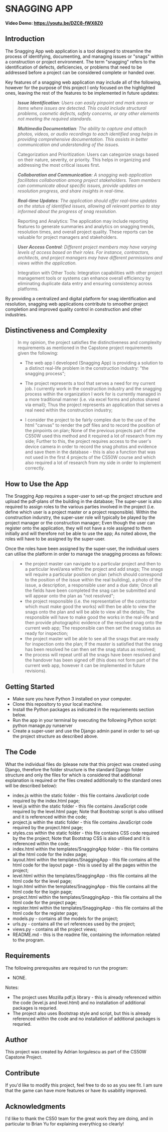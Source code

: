 # SNAGGING APP
#### Video Demo:  https://youtu.be/DZC8-fWX8Z0

## Introduction

The Snagging App web application is a tool designed to streamline the process of identifying, documenting, and managing issues or "snags" within a construction or project environment. The term "snagging" refers to the identification of defects, deficiencies, or problems that need to be addressed before a project can be considered complete or handed over.

Key features of a snagging web application may include all of the following, however for the purpose of this project I only focused on the highlighted ones, leaving the rest of the features to be implemented in future updates:

>***Issue Identification**: Users can easily pinpoint and mark areas or items where issues are detected. This could include structural problems, cosmetic defects, safety concerns, or any other elements not meeting the required standards.*

>***Multimedia Documentation**: The ability to capture and attach photos, videos, or audio recordings to each identified snag helps in providing comprehensive documentation. This assists in better communication and understanding of the issues.*

>Categorization and Prioritization: Users can categorize snags based on their nature, severity, or priority. This helps in organizing and addressing the most critical issues first.

>***Collaboration and Communication**: A snagging web application facilitates collaboration among project stakeholders. Team members can communicate about specific issues, provide updates on resolution progress, and share insights in real-time.*

>***Real-time Updates**: The application should offer real-time updates on the status of identified issues, allowing all relevant parties to stay informed about the progress of snag resolution.*

>Reporting and Analytics: The application may include reporting features to generate summaries and analytics on snagging trends, resolution times, and overall project quality. These reports can be valuable for project managers and stakeholders.

>***User Access Control**: Different project members may have varying levels of access based on their roles. For instance, contractors, architects, and project managers may have different permissions and views within the application.*

>Integration with Other Tools: Integration capabilities with other project management tools or systems can enhance overall efficiency by eliminating duplicate data entry and ensuring consistency across platforms.

By providing a centralized and digital platform for snag identification and resolution, snagging web applications contribute to smoother project completion and improved quality control in construction and other industries.

## Distinctiveness and Complexity

>In my opinion, the project satisfies the distinctiveness and complexity requirements as mentioned in the Capstone project requirements given the following: 
>
> - The web app I developed (Snagging App) is providing a solution to a distinct real-life problem in the construction industry: "the snagging process";
>
> - The project represents a tool that serves a need for my current job. I currently work in the construction industry and the snagging process within the organization I work for is currently managed in a more traditional manner (i.e. via excel forms and photos shared via email); Thus the project represents an application that serves a real need within the construction industry;
>
> - I consider the project to be fairly complex due to the use of the html "canvas" to render the pdf files and to record the position of the pinpoints on plan; None of the previous projects part of the CS50W used this method and it required a lot of research from my side; Further to this, the project requires access to the user's device camera in order to record the snag photos and evidence and save them in the database - this is also a function that was not used in the first 4 projects of the CS50W course and which also required a lot of research from my side in order to implement correctly.

## How to Use the App

The Snagging App requires a super-user to set-up the project structure and upload the pdf-plans of the building in the database; The super-user is also required to assign roles to the various parties involved in the project (i.e. define which user is a project master or a project responsible). Within the construction indurstry, the super-user role will typically be played by the project manager or the construction manager; Even though the user can register onto the application, they will not have a role assigned to them initially and will therefore not be able to use the app; As noted above, the roles will have to be assigned by the super-user. 

Once the roles have been assigned by the super-user, the individual users can utilise the platform in order to manage the snagging process as follows: 
> - the project master can navigate to a particular project and then to a particular level/area within the project and add snags; The snags will require a particular position on plan (which should correspond to the position of the issue within the real building), a photo of the issue, a description, a responsible user and a due date; Once all the fields have been completed the snag can be submitted and will appear onto the plan as "not resolved";
> - the project responsible (i.e. the representative of the contractor which must make good the works) will then be able to view the snags onto the plan and will be able to view all the details; The responsible will have to make good the works in the real-life and then provide photographic evidence of the resolved snag onto the current web app; The responsible can then set the snag status as ready for inspection;
> - the project master will be able to see all the snags that are ready for inspection onto the plan; If the master is satisfied that the snag has been resolved he can then set the snag status as resolved;
> - the process will repeat until all the snags have been resolved and the handover has been signed off (this does not form part of the current web app, however it can be implemented in future revisions).

## Getting Started

- Make sure you have Python 3 installed on your computer.
- Clone this repository to your local machine.
- Install the Python packages as indicated in the requriements section below.
- Run the app in your terminal by executing the following Python script: python manage.py runserver
- Create a super-user and use the Django admin panel in order to set-up the project structure as described above.

## The Code

What the individual files do (please note that this project was created using Django, therefore the folder structure is the standard Django folder structure and only the files for which is considered that additional explanation is required or the files created additionally to the standard ones will be described below):
- index.js within the static folder - this file contains JavaScript code required by the index.html page;
- level.js within the static folder  - this file contains JavaScript code required by the level.html page; Note that Bootstrap script is also utilised and it is referenced within the code;
- project.js within the static folder - this file contains JavaScript code required by the project.html page;
- styles.css within the static folder - this file contains CSS code required by the the project; Note that Bootstrap CSS is also utilised and it is referenced within the code;
- index.html within the templates/SnaggingApp folder - this file contains all the html code for the index page;
- layout.html within the templates/SnaggingApp - this file contains all the html code for the layout page - this is used by all the pages within the project;
- level.html within the templates/SnaggingApp - this file contains all the html code for the level page;
- login.html within the templates/SnaggingApp - this file contains all the html code for the login page;
- project.html within the templates/SnaggingApp - this file contains all the html code for the project page;
- register.html within the templates/SnaggingApp - this file contains all the html code for the register page;
- models.py - contains all the models for the project;
- urls.py - contains all the url references used by the project;
- views.py - contains all the project views;
- README.md - this is the readme file, containing the information related to the program.

## Requirements

The following prerequsites are required to run the program:
- NONE.

Notes:
- The project uses Mozilla pdf.js library - this is already referenced within the code (level.js and level.html) and no installation of additional packages is requried. 
- The project also uses Bootstrap style and script, but this is already referenced within the code and no installation of additional packages is requried. 

## Author

This project was created by Adrian Iorgulescu as part of the CS50W Capstone Project.

## Contribute

If you'd like to modify this project, feel free to do so as you see fit. I am sure that the game can have more features or have its usability improved.

## Acknowledgments

I'd like to thank the CS50 team for the great work they are doing, and in particular to Brian Yu for explaining everythicg so clearly!